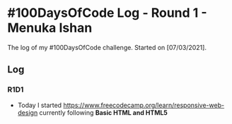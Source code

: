 # #100DaysOfCode Log - Round 1 - Menuka Ishan

The log of my #100DaysOfCode challenge. Started on [07/03/2021].

## Log

### R1D1 

* Today I started https://www.freecodecamp.org/learn/responsive-web-design currently following **Basic HTML and HTML5**
